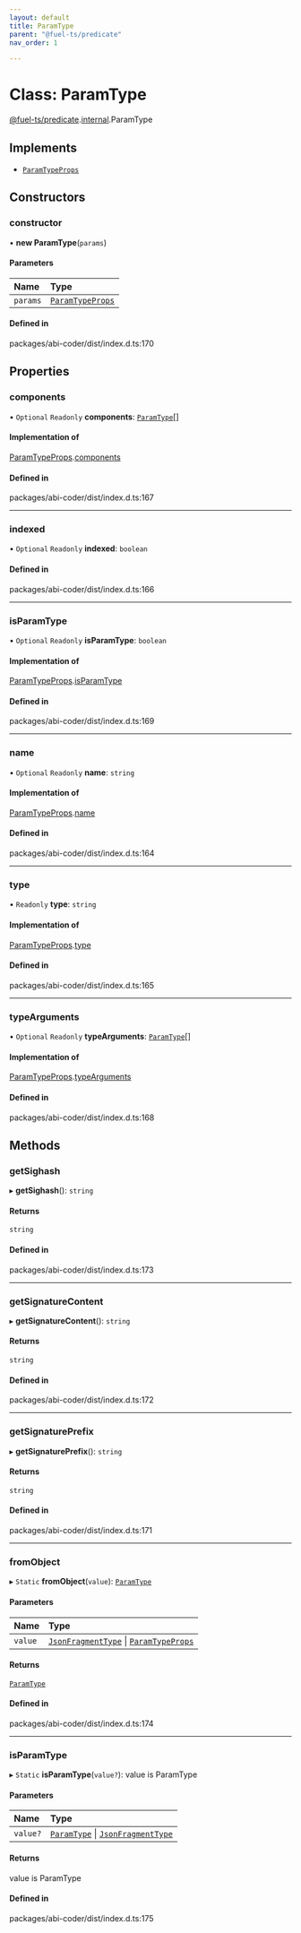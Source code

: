 ```yaml
---
layout: default
title: ParamType
parent: "@fuel-ts/predicate"
nav_order: 1

---
```


# Class: ParamType

[@fuel-ts/predicate](../index.md).[internal](../namespaces/internal.md).ParamType

## Implements

- [`ParamTypeProps`](../interfaces/internal-ParamTypeProps.md)

## Constructors

### constructor

• **new ParamType**(`params`)

#### Parameters

| Name | Type |
| :------ | :------ |
| `params` | [`ParamTypeProps`](../interfaces/internal-ParamTypeProps.md) |

#### Defined in

packages/abi-coder/dist/index.d.ts:170

## Properties

### components

• `Optional` `Readonly` **components**: [`ParamType`](internal-ParamType.md)[]

#### Implementation of

[ParamTypeProps](../interfaces/internal-ParamTypeProps.md).[components](../interfaces/internal-ParamTypeProps.md#components)

#### Defined in

packages/abi-coder/dist/index.d.ts:167

___

### indexed

• `Optional` `Readonly` **indexed**: `boolean`

#### Defined in

packages/abi-coder/dist/index.d.ts:166

___

### isParamType

• `Optional` `Readonly` **isParamType**: `boolean`

#### Implementation of

[ParamTypeProps](../interfaces/internal-ParamTypeProps.md).[isParamType](../interfaces/internal-ParamTypeProps.md#isparamtype)

#### Defined in

packages/abi-coder/dist/index.d.ts:169

___

### name

• `Optional` `Readonly` **name**: `string`

#### Implementation of

[ParamTypeProps](../interfaces/internal-ParamTypeProps.md).[name](../interfaces/internal-ParamTypeProps.md#name)

#### Defined in

packages/abi-coder/dist/index.d.ts:164

___

### type

• `Readonly` **type**: `string`

#### Implementation of

[ParamTypeProps](../interfaces/internal-ParamTypeProps.md).[type](../interfaces/internal-ParamTypeProps.md#type)

#### Defined in

packages/abi-coder/dist/index.d.ts:165

___

### typeArguments

• `Optional` `Readonly` **typeArguments**: [`ParamType`](internal-ParamType.md)[]

#### Implementation of

[ParamTypeProps](../interfaces/internal-ParamTypeProps.md).[typeArguments](../interfaces/internal-ParamTypeProps.md#typearguments)

#### Defined in

packages/abi-coder/dist/index.d.ts:168

## Methods

### getSighash

▸ **getSighash**(): `string`

#### Returns

`string`

#### Defined in

packages/abi-coder/dist/index.d.ts:173

___

### getSignatureContent

▸ **getSignatureContent**(): `string`

#### Returns

`string`

#### Defined in

packages/abi-coder/dist/index.d.ts:172

___

### getSignaturePrefix

▸ **getSignaturePrefix**(): `string`

#### Returns

`string`

#### Defined in

packages/abi-coder/dist/index.d.ts:171

___

### fromObject

▸ `Static` **fromObject**(`value`): [`ParamType`](internal-ParamType.md)

#### Parameters

| Name | Type |
| :------ | :------ |
| `value` | [`JsonFragmentType`](../interfaces/internal-JsonFragmentType.md) \| [`ParamTypeProps`](../interfaces/internal-ParamTypeProps.md) |

#### Returns

[`ParamType`](internal-ParamType.md)

#### Defined in

packages/abi-coder/dist/index.d.ts:174

___

### isParamType

▸ `Static` **isParamType**(`value?`): value is ParamType

#### Parameters

| Name | Type |
| :------ | :------ |
| `value?` | [`ParamType`](internal-ParamType.md) \| [`JsonFragmentType`](../interfaces/internal-JsonFragmentType.md) |

#### Returns

value is ParamType

#### Defined in

packages/abi-coder/dist/index.d.ts:175
